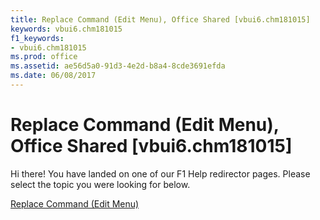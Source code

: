 ```yaml
---
title: Replace Command (Edit Menu), Office Shared [vbui6.chm181015]
keywords: vbui6.chm181015
f1_keywords:
- vbui6.chm181015
ms.prod: office
ms.assetid: ae56d5a0-91d3-4e2d-b8a4-8cde3691efda
ms.date: 06/08/2017
---
```



# Replace Command (Edit Menu), Office Shared [vbui6.chm181015]

Hi there! You have landed on one of our F1 Help redirector pages. Please select the topic you were looking for below.

[Replace Command (Edit Menu)](http://msdn.microsoft.com/library/75751887-a4a0-1e41-0dc7-38cb9d12145e%28Office.15%29.aspx)

